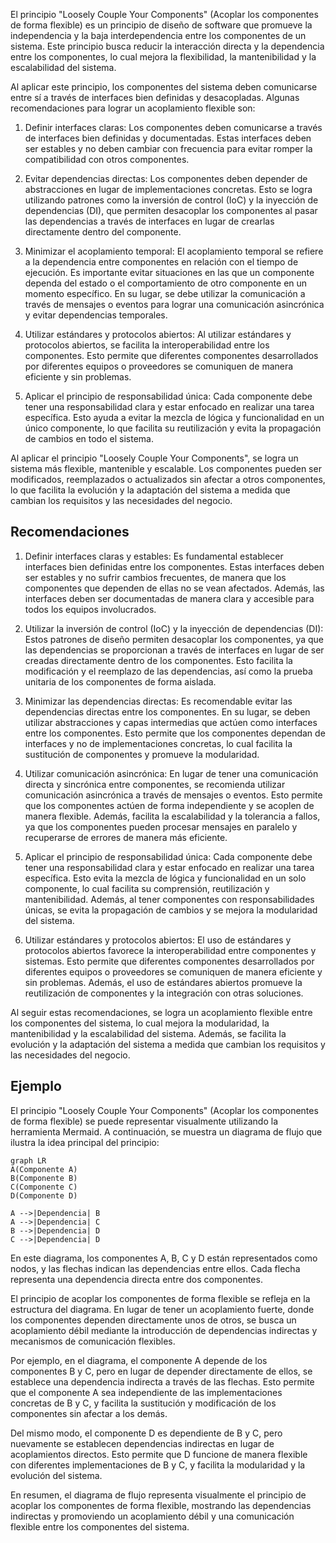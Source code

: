 El principio "Loosely Couple Your Components" (Acoplar los componentes de forma flexible) es un principio de diseño de software que promueve la independencia y la baja interdependencia entre los componentes de un sistema. Este principio busca reducir la interacción directa y la dependencia entre los componentes, lo cual mejora la flexibilidad, la mantenibilidad y la escalabilidad del sistema.

Al aplicar este principio, los componentes del sistema deben comunicarse entre sí a través de interfaces bien definidas y desacopladas. Algunas recomendaciones para lograr un acoplamiento flexible son:

1. Definir interfaces claras: Los componentes deben comunicarse a través de interfaces bien definidas y documentadas. Estas interfaces deben ser estables y no deben cambiar con frecuencia para evitar romper la compatibilidad con otros componentes.

2. Evitar dependencias directas: Los componentes deben depender de abstracciones en lugar de implementaciones concretas. Esto se logra utilizando patrones como la inversión de control (IoC) y la inyección de dependencias (DI), que permiten desacoplar los componentes al pasar las dependencias a través de interfaces en lugar de crearlas directamente dentro del componente.

3. Minimizar el acoplamiento temporal: El acoplamiento temporal se refiere a la dependencia entre componentes en relación con el tiempo de ejecución. Es importante evitar situaciones en las que un componente dependa del estado o el comportamiento de otro componente en un momento específico. En su lugar, se debe utilizar la comunicación a través de mensajes o eventos para lograr una comunicación asincrónica y evitar dependencias temporales.

4. Utilizar estándares y protocolos abiertos: Al utilizar estándares y protocolos abiertos, se facilita la interoperabilidad entre los componentes. Esto permite que diferentes componentes desarrollados por diferentes equipos o proveedores se comuniquen de manera eficiente y sin problemas.

5. Aplicar el principio de responsabilidad única: Cada componente debe tener una responsabilidad clara y estar enfocado en realizar una tarea específica. Esto ayuda a evitar la mezcla de lógica y funcionalidad en un único componente, lo que facilita su reutilización y evita la propagación de cambios en todo el sistema.

Al aplicar el principio "Loosely Couple Your Components", se logra un sistema más flexible, mantenible y escalable. Los componentes pueden ser modificados, reemplazados o actualizados sin afectar a otros componentes, lo que facilita la evolución y la adaptación del sistema a medida que cambian los requisitos y las necesidades del negocio.

## Recomendaciones 

1. Definir interfaces claras y estables: Es fundamental establecer interfaces bien definidas entre los componentes. Estas interfaces deben ser estables y no sufrir cambios frecuentes, de manera que los componentes que dependen de ellas no se vean afectados. Además, las interfaces deben ser documentadas de manera clara y accesible para todos los equipos involucrados.

2. Utilizar la inversión de control (IoC) y la inyección de dependencias (DI): Estos patrones de diseño permiten desacoplar los componentes, ya que las dependencias se proporcionan a través de interfaces en lugar de ser creadas directamente dentro de los componentes. Esto facilita la modificación y el reemplazo de las dependencias, así como la prueba unitaria de los componentes de forma aislada.

3. Minimizar las dependencias directas: Es recomendable evitar las dependencias directas entre los componentes. En su lugar, se deben utilizar abstracciones y capas intermedias que actúen como interfaces entre los componentes. Esto permite que los componentes dependan de interfaces y no de implementaciones concretas, lo cual facilita la sustitución de componentes y promueve la modularidad.

4. Utilizar comunicación asincrónica: En lugar de tener una comunicación directa y sincrónica entre componentes, se recomienda utilizar comunicación asincrónica a través de mensajes o eventos. Esto permite que los componentes actúen de forma independiente y se acoplen de manera flexible. Además, facilita la escalabilidad y la tolerancia a fallos, ya que los componentes pueden procesar mensajes en paralelo y recuperarse de errores de manera más eficiente.

5. Aplicar el principio de responsabilidad única: Cada componente debe tener una responsabilidad clara y estar enfocado en realizar una tarea específica. Esto evita la mezcla de lógica y funcionalidad en un solo componente, lo cual facilita su comprensión, reutilización y mantenibilidad. Además, al tener componentes con responsabilidades únicas, se evita la propagación de cambios y se mejora la modularidad del sistema.

6. Utilizar estándares y protocolos abiertos: El uso de estándares y protocolos abiertos favorece la interoperabilidad entre componentes y sistemas. Esto permite que diferentes componentes desarrollados por diferentes equipos o proveedores se comuniquen de manera eficiente y sin problemas. Además, el uso de estándares abiertos promueve la reutilización de componentes y la integración con otras soluciones.

Al seguir estas recomendaciones, se logra un acoplamiento flexible entre los componentes del sistema, lo cual mejora la modularidad, la mantenibilidad y la escalabilidad del sistema. Además, se facilita la evolución y la adaptación del sistema a medida que cambian los requisitos y las necesidades del negocio.

## Ejemplo

El principio "Loosely Couple Your Components" (Acoplar los componentes de forma flexible) se puede representar visualmente utilizando la herramienta Mermaid. A continuación, se muestra un diagrama de flujo que ilustra la idea principal del principio:

```mermaid
graph LR
A(Componente A)
B(Componente B)
C(Componente C)
D(Componente D)

A -->|Dependencia| B
A -->|Dependencia| C
B -->|Dependencia| D
C -->|Dependencia| D
```

En este diagrama, los componentes A, B, C y D están representados como nodos, y las flechas indican las dependencias entre ellos. Cada flecha representa una dependencia directa entre dos componentes.

El principio de acoplar los componentes de forma flexible se refleja en la estructura del diagrama. En lugar de tener un acoplamiento fuerte, donde los componentes dependen directamente unos de otros, se busca un acoplamiento débil mediante la introducción de dependencias indirectas y mecanismos de comunicación flexibles.

Por ejemplo, en el diagrama, el componente A depende de los componentes B y C, pero en lugar de depender directamente de ellos, se establece una dependencia indirecta a través de las flechas. Esto permite que el componente A sea independiente de las implementaciones concretas de B y C, y facilita la sustitución y modificación de los componentes sin afectar a los demás.

Del mismo modo, el componente D es dependiente de B y C, pero nuevamente se establecen dependencias indirectas en lugar de acoplamientos directos. Esto permite que D funcione de manera flexible con diferentes implementaciones de B y C, y facilita la modularidad y la evolución del sistema.

En resumen, el diagrama de flujo representa visualmente el principio de acoplar los componentes de forma flexible, mostrando las dependencias indirectas y promoviendo un acoplamiento débil y una comunicación flexible entre los componentes del sistema.